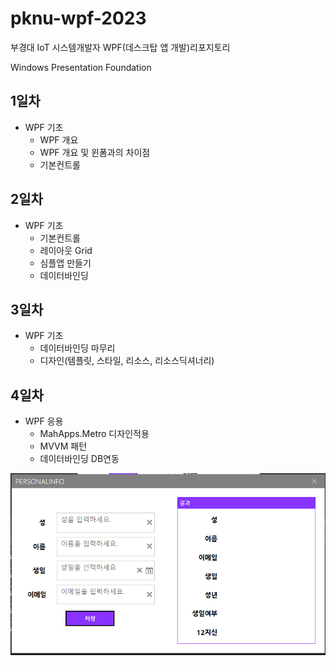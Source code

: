 # pknu-wpf-2023
부경대 IoT 시스템개발자 WPF(데스크탑 앱 개발)리포지토리

Windows Presentation Foundation

## 1일차
- WPF 기초
	- WPF 개요
	- WPF 개요 및 윈폼과의 차이점
	- 기본컨트롤
	
## 2일차
- WPF 기초
	- 기본컨트롤
	- 레이아웃 Grid
	- 심플앱 만들기
	- 데이터바인딩
	
## 3일차
- WPF 기초
	- 데이터바인딩 마무리
	- 디자인(템플릿, 스타일, 리소스, 리소스딕셔너리)
	

## 4일차
- WPF 응용
	- MahApps.Metro 디자인적용
	- MVVM 패턴
	- 데이터바인딩 DB연동

<img src="https://raw.githubusercontent.com/Gayeon-Leee/pknu-wpf-2023/main/Images/wpf01.png" width="700"/>